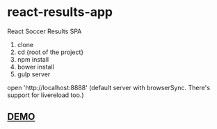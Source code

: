 # react-results-app
React Soccer Results SPA


1. clone
2. cd  {root of the project} 
3. npm install
4. bower install
5. gulp server

open 'http://localhost:8888' 
(default server with browserSync. There's support for livereload too.)

<h2><a href="http://web-dev-pro.com/react-results/#/" target="_blank">DEMO</a></h2>
